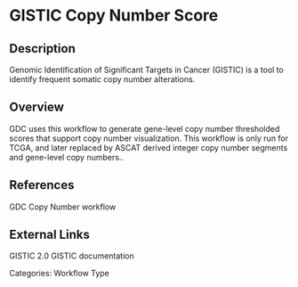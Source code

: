 # GISTIC Copy Number Score #

## Description ##
Genomic Identification of Significant Targets in Cancer (GISTIC) is a tool to identify frequent somatic copy number alterations.

## Overview ##
GDC uses this workflow to generate gene-level copy number thresholded scores that support copy number visualization. This workflow is only run for TCGA, and later replaced by ASCAT derived integer copy number segments and gene-level copy numbers..

## References ##
GDC Copy Number workflow

## External Links ##
GISTIC 2.0
GISTIC documentation

Categories: Workflow Type
